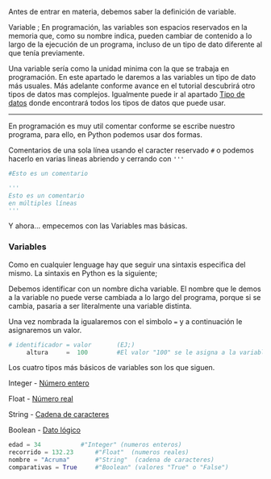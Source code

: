 Antes de entrar en materia, debemos saber la definición de variable.

Variable ; En programación, las variables son espacios reservados en la memoria que, como su nombre indica, pueden cambiar de contenido a lo largo de la ejecución de un programa, incluso de un tipo de dato diferente al que tenía previamente.

Una variable sería como la unidad minima con la que se trabaja en programación. En este apartado le daremos a las variables un tipo de dato  más usuales. Más adelante conforme avance en el tutorial descubrirá otro tipos de datos mas complejos. Igualmente puede ir al apartado [Tipo de datos]() donde encontrará todos los tipos de datos que puede usar.

***

En programación es muy util comentar conforme se escribe nuestro programa, para ello, en Python podemos usar dos formas.

Comentarios de una sola línea usando el caracter reservado `#` o podemos hacerlo en varias lineas abriendo y cerrando con `'''`

 ```Python
 #Esto es un comentario

 '''
 Esto es un comentario
 en múltiples líneas 
 '''
 ```
 
 Y ahora... empecemos con las Variables mas básicas.
 
 ### Variables
 
 Como en cualquier lenguage hay que seguir una sintaxis especifica del mismo. La sintaxis en Python es la siguiente;
 
Debemos identificar con un nombre dicha variable. El nombre que le demos a la variable no puede verse cambiada a lo largo del programa, porque si se cambia, pasaria a ser literalmente una variable distinta.

Una vez nombrada la igualaremos con el simbolo `=` y a continuación le asignaremos un valor.
  
```Python
# identificador = valor       (EJ;)
     altura     =  100        #El valor "100" se le asigna a la variable "altura"	
```

Los cuatro tipos más básicos de variables son los que siguen.

Integer  - [Número entero]()

Float    - [Número real]()

String   - [Cadena de caracteres]()

Boolean  - [Dato lógico]()

```Python
edad = 34 			#"Integer" (numeros enteros)
recorrido = 132.23   	#"Float"  (numeros reales)
nombre = "Acruma"    	#"String"  (cadena de caracteres)
comparativas = True 	#"Boolean" (valores "True" o "False")
```


